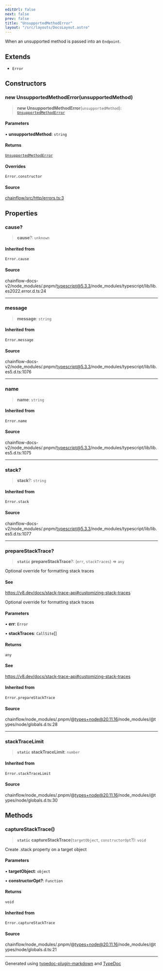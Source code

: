 ```yaml
---
editUrl: false
next: false
prev: false
title: "UnsupportedMethodError"
layout: "/src/layouts/DocsLayout.astro"
---
```


When an unsupported method is passed into an `Endpoint`.

## Extends

- `Error`

## Constructors

### new UnsupportedMethodError(unsupportedMethod)

> **new UnsupportedMethodError**(`unsupportedMethod`): [`UnsupportedMethodError`](/api/http/errors/classes/unsupportedmethoderror/)

#### Parameters

• **unsupportedMethod**: `string`

#### Returns

[`UnsupportedMethodError`](/api/http/errors/classes/unsupportedmethoderror/)

#### Overrides

`Error.constructor`

#### Source

[chainflow/src/http/errors.ts:3](https://github.com/edwinlzs/chainflow/blob/99ff659/src/http/errors.ts#L3)

## Properties

### cause?

> **cause**?: `unknown`

#### Inherited from

`Error.cause`

#### Source

chainflow-docs-v2/node\_modules/.pnpm/typescript@5.3.3/node\_modules/typescript/lib/lib.es2022.error.d.ts:24

***

### message

> **message**: `string`

#### Inherited from

`Error.message`

#### Source

chainflow-docs-v2/node\_modules/.pnpm/typescript@5.3.3/node\_modules/typescript/lib/lib.es5.d.ts:1076

***

### name

> **name**: `string`

#### Inherited from

`Error.name`

#### Source

chainflow-docs-v2/node\_modules/.pnpm/typescript@5.3.3/node\_modules/typescript/lib/lib.es5.d.ts:1075

***

### stack?

> **stack**?: `string`

#### Inherited from

`Error.stack`

#### Source

chainflow-docs-v2/node\_modules/.pnpm/typescript@5.3.3/node\_modules/typescript/lib/lib.es5.d.ts:1077

***

### prepareStackTrace?

> **`static`** **prepareStackTrace**?: (`err`, `stackTraces`) => `any`

Optional override for formatting stack traces

#### See

https://v8.dev/docs/stack-trace-api#customizing-stack-traces

Optional override for formatting stack traces

#### Parameters

• **err**: `Error`

• **stackTraces**: `CallSite`[]

#### Returns

`any`

#### See

https://v8.dev/docs/stack-trace-api#customizing-stack-traces

#### Inherited from

`Error.prepareStackTrace`

#### Source

chainflow/node\_modules/.pnpm/@types+node@20.11.16/node\_modules/@types/node/globals.d.ts:28

***

### stackTraceLimit

> **`static`** **stackTraceLimit**: `number`

#### Inherited from

`Error.stackTraceLimit`

#### Source

chainflow/node\_modules/.pnpm/@types+node@20.11.16/node\_modules/@types/node/globals.d.ts:30

## Methods

### captureStackTrace()

> **`static`** **captureStackTrace**(`targetObject`, `constructorOpt`?): `void`

Create .stack property on a target object

#### Parameters

• **targetObject**: `object`

• **constructorOpt?**: `Function`

#### Returns

`void`

#### Inherited from

`Error.captureStackTrace`

#### Source

chainflow/node\_modules/.pnpm/@types+node@20.11.16/node\_modules/@types/node/globals.d.ts:21

***

Generated using [typedoc-plugin-markdown](https://www.npmjs.com/package/typedoc-plugin-markdown) and [TypeDoc](https://typedoc.org/)
